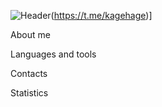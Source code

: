 ![Header](https://github.com/AdiletAkamtov/AdiletAkamtov/blob/main/assets/AdiletAkamtov.gif)(https://t.me/kagehage)]

About me

Languages and tools

Contacts

Statistics

